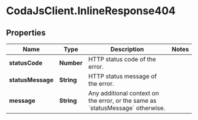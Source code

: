 # CodaJsClient.InlineResponse404

## Properties
Name | Type | Description | Notes
------------ | ------------- | ------------- | -------------
**statusCode** | **Number** | HTTP status code of the error. | 
**statusMessage** | **String** | HTTP status message of the error. | 
**message** | **String** | Any additional context on the error, or the same as &#x60;statusMessage&#x60; otherwise. | 
